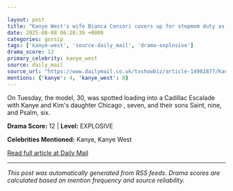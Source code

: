 ```yaml
---

layout: post
title: "Kanye West's wife Bianca Censori covers up for stepmom duty as she takes rapper's kids out in LA"""
date: 2025-08-08 06:28:39 +0000
categories: gossip
tags: ['kanye-west', 'source-daily_mail', 'drama-explosive']
drama_score: 12
primary_celebrity: kanye_west
source: daily_mail
source_url: "https://www.dailymail.co.uk/tvshowbiz/article-14981877/Kanye-West-wife-Bianca-Censori-stepmom-duty-kids-LA.html?ns_mchannel=rss&ito=1490&ns_campaign=1490"""
mentions: {'kanye': 4, 'kanye_west': 8}
---
```



On Tuesday, the model, 30, was spotted loading into a Cadillac Escalade with Kanye and Kim's daughter Chicago , seven, and their sons Saint, nine, and Psalm, six.

**Drama Score:** 12 | **Level:** EXPLOSIVE

**Celebrities Mentioned:** Kanye, Kanye West

[Read full article at Daily Mail](https://www.dailymail.co.uk/tvshowbiz/article-14981877/Kanye-West-wife-Bianca-Censori-stepmom-duty-kids-LA.html?ns_mchannel=rss&ito=1490&ns_campaign=1490)

---


*This post was automatically generated from RSS feeds. Drama scores are calculated based on mention frequency and source reliability.*
